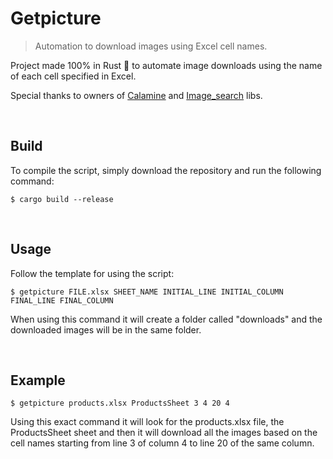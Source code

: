 <h1>Getpicture</h1>

> <p>Automation to download images using Excel cell names.</p>

<p>Project made 100% in Rust 🦀 to automate image downloads using the name of each cell specified in Excel.</p>
<p>Special thanks to owners of <a href="https://crates.io/crates/calamine">Calamine</a> and <a href="https://crates.io/crates/image_search">Image_search</a> libs.</p><br>

<h2>Build</h2>
<p>To compile the script, simply download the repository and run the following command:</p>

    $ cargo build --release

<br>
<h2>Usage</h2>
<p>Follow the template for using the script:</p>

    $ getpicture FILE.xlsx SHEET_NAME INITIAL_LINE INITIAL_COLUMN FINAL_LINE FINAL_COLUMN

<p>When using this command it will create a folder called "downloads" and the downloaded images will be in the same folder.</p><br/>

<h2>Example</h2>

    $ getpicture products.xlsx ProductsSheet 3 4 20 4

<p>Using this exact command it will look for the products.xlsx file, the ProductsSheet sheet and then it will download all the images based on the cell names starting from line 3 of column 4 to line 20 of the same column.</p>
